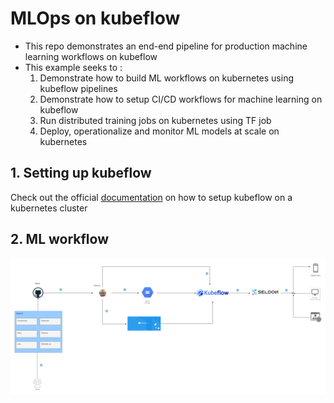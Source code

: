 # MLOps on kubeflow

- This repo demonstrates an end-end pipeline for production machine learning workflows on kubeflow
- This example seeks to :
  1. Demonstrate how to build ML workflows on kubernetes using kubeflow pipelines
  2. Demonstrate how to setup CI/CD workflows for machine learning on kubeflow
  3. Run distributed training jobs on kubernetes using TF job
  4. Deploy, operationalize and monitor ML models at scale on kubernetes

## 1. Setting up kubeflow

Check out the official [documentation](https://www.kubeflow.org/docs/started/getting-started/) on how to setup kubeflow on a kubernetes cluster

## 2. ML workflow

![](flow.png)